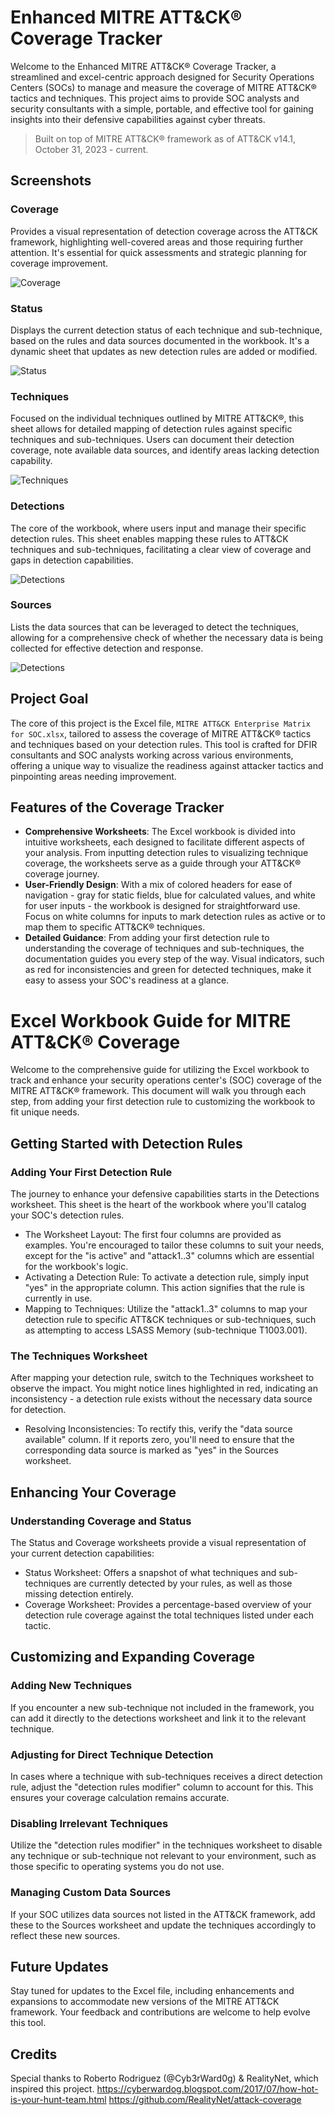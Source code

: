 
# Enhanced MITRE ATT&CK® Coverage Tracker

Welcome to the Enhanced MITRE ATT&CK® Coverage Tracker, a streamlined and excel-centric approach designed for Security Operations Centers (SOCs) to manage and measure the coverage of MITRE ATT&CK® tactics and techniques. This project aims to provide SOC analysts and security consultants with a simple, portable, and effective tool for gaining insights into their defensive capabilities against cyber threats.

> Built on top of MITRE ATT&CK® framework as of ATT&CK v14.1, October 31, 2023 - current.

## Screenshots
### Coverage
Provides a visual representation of detection coverage across the ATT&CK framework, highlighting well-covered areas and those requiring further attention. It's essential for quick assessments and strategic planning for coverage improvement.

![Coverage](images/Coverage.png)

### Status
Displays the current detection status of each technique and sub-technique, based on the rules and data sources documented in the workbook. It's a dynamic sheet that updates as new detection rules are added or modified.

![Status](images/Status.png)

### Techniques
Focused on the individual techniques outlined by MITRE ATT&CK®, this sheet allows for detailed mapping of detection rules against specific techniques and sub-techniques. Users can document their detection coverage, note available data sources, and identify areas lacking detection capability.

![Techniques](images/Techniques.png)

### Detections
The core of the workbook, where users input and manage their specific detection rules. This sheet enables mapping these rules to ATT&CK techniques and sub-techniques, facilitating a clear view of coverage and gaps in detection capabilities.

![Detections](images/Detections.png)

### Sources
Lists the data sources that can be leveraged to detect the techniques, allowing for a comprehensive check of whether the necessary data is being collected for effective detection and response.

![Detections](images/Sources.png)

## Project Goal

The core of this project is the Excel file, `MITRE ATT&CK Enterprise Matrix for SOC.xlsx`, tailored to assess the coverage of MITRE ATT&CK® tactics and techniques based on your detection rules. This tool is crafted for DFIR consultants and SOC analysts working across various environments, offering a unique way to visualize the readiness against attacker tactics and pinpointing areas needing improvement.

## Features of the Coverage Tracker

- **Comprehensive Worksheets**: The Excel workbook is divided into intuitive worksheets, each designed to facilitate different aspects of your analysis. From inputting detection rules to visualizing technique coverage, the worksheets serve as a guide through your ATT&CK® coverage journey.
- **User-Friendly Design**: With a mix of colored headers for ease of navigation - gray for static fields, blue for calculated values, and white for user inputs - the workbook is designed for straightforward use. Focus on white columns for inputs to mark detection rules as active or to map them to specific ATT&CK® techniques.
- **Detailed Guidance**: From adding your first detection rule to understanding the coverage of techniques and sub-techniques, the documentation guides you every step of the way. Visual indicators, such as red for inconsistencies and green for detected techniques, make it easy to assess your SOC's readiness at a glance.

# Excel Workbook Guide for MITRE ATT&CK® Coverage
Welcome to the comprehensive guide for utilizing the Excel workbook to track and enhance your security operations center's (SOC) coverage of the MITRE ATT&CK® framework. This document will walk you through each step, from adding your first detection rule to customizing the workbook to fit unique needs.

## Getting Started with Detection Rules
### Adding Your First Detection Rule
The journey to enhance your defensive capabilities starts in the Detections worksheet. This sheet is the heart of the workbook where you'll catalog your SOC's detection rules.

* The Worksheet Layout: The first four columns are provided as examples. You're encouraged to tailor these columns to suit your needs, except for the "is active" and "attack1..3" columns which are essential for the workbook's logic.
* Activating a Detection Rule: To activate a detection rule, simply input "yes" in the appropriate column. This action signifies that the rule is currently in use.
* Mapping to Techniques: Utilize the "attack1..3" columns to map your detection rule to specific ATT&CK techniques or sub-techniques, such as attempting to access LSASS Memory (sub-technique T1003.001).

### The Techniques Worksheet
After mapping your detection rule, switch to the Techniques worksheet to observe the impact. You might notice lines highlighted in red, indicating an inconsistency - a detection rule exists without the necessary data source for detection.

* Resolving Inconsistencies: To rectify this, verify the "data source available" column. If it reports zero, you'll need to ensure that the corresponding data source is marked as "yes" in the Sources worksheet.

## Enhancing Your Coverage
### Understanding Coverage and Status
The Status and Coverage worksheets provide a visual representation of your current detection capabilities:

* Status Worksheet: Offers a snapshot of what techniques and sub-techniques are currently detected by your rules, as well as those missing detection entirely.
* Coverage Worksheet: Provides a percentage-based overview of your detection rule coverage against the total techniques listed under each tactic.

## Customizing and Expanding Coverage
### Adding New Techniques
If you encounter a new sub-technique not included in the framework, you can add it directly to the detections worksheet and link it to the relevant technique.

### Adjusting for Direct Technique Detection
In cases where a technique with sub-techniques receives a direct detection rule, adjust the "detection rules modifier" column to account for this. This ensures your coverage calculation remains accurate.

### Disabling Irrelevant Techniques
Utilize the "detection rules modifier" in the techniques worksheet to disable any technique or sub-technique not relevant to your environment, such as those specific to operating systems you do not use.

### Managing Custom Data Sources
If your SOC utilizes data sources not listed in the ATT&CK framework, add these to the Sources worksheet and update the techniques accordingly to reflect these new sources.

## Future Updates

Stay tuned for updates to the Excel file, including enhancements and expansions to accommodate new versions of the MITRE ATT&CK framework. Your feedback and contributions are welcome to help evolve this tool.

## Credits

Special thanks to Roberto Rodriguez (@Cyb3rWard0g) & RealityNet, which inspired this project.
https://cyberwardog.blogspot.com/2017/07/how-hot-is-your-hunt-team.html
https://github.com/RealityNet/attack-coverage

